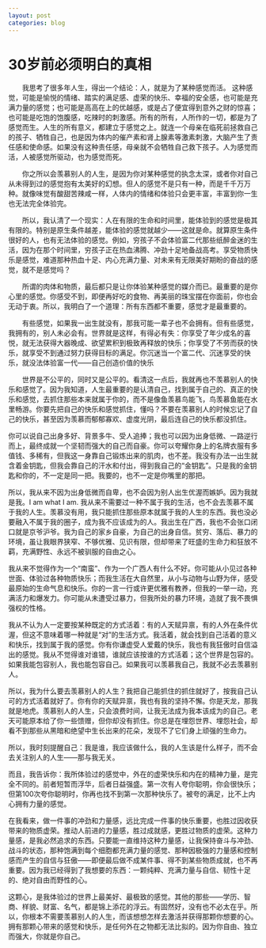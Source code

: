 ```yaml
---
layout: post
categories: blog
---
```


# 30岁前必须明白的真相

<p style="text-indent:2em;">我思考了很多年人生，得出一个结论：人，就是为了某种感觉而活。 这种感觉，可能是愉悦的情绪、踏实的满足感、虚荣的快乐、幸福的安全感，也可能是充满力量的感觉；也可能是高高在上的优越感，或是占了便宜得到意外之财的惊喜；也可能是吃饱的饱腹感，吃辣时的刺激感。所有的所有，人所作的一切，都是为了感觉而生。人生的所有意义，都建立于感觉之上。就连一个母亲在临死前拯救自己的孩子、牺牲自己，也是因为体内的催产素和肾上腺素等激素刺激，大脑产生了责任感和使命感。如果没有这种责任感，母亲就不会牺牲自己救下孩子。人为感觉而活，人被感觉所驱动，也为感觉而死。</p>

<p style="text-indent:2em;">你之所以会羡慕别人的人生，是因为你对某种感觉的执念太深，或者你对自己从未得到过的感觉抱有太美好的幻想。但人的感觉不是只有一种，而是千千万万种。就像味觉有酸甜苦辣咸一样，人体内的情绪和体验只会更丰富，丰富到你一生也无法完全体验完。</p>

<p style="text-indent:2em;">所以，我认清了一个现实：人在有限的生命和时间里，能体验到的感觉是极其有限的。特别是原生条件越差，能体验的感觉就越少——这就是命。就算原生条件很好的人，也有无法体验的感觉。例如，穷孩子不会体验富二代那些纸醉金迷的生活，因为在那个时间里，穷孩子正在热血沸腾、冲劲十足地备战高考。享受物质快乐是感觉，难道那种热血十足、内心充满力量、对未来有无限美好期盼的奋战的感觉，就不是感觉吗？</p>

<p style="text-indent:2em;">所谓的肉体和物质，最后都只是让你体验某种感觉的媒介而已。最重要的是你心里的感觉。你感受不到，即便再好吃的食物、再美丽的珠宝摆在你面前，你也会无动于衷。所以，我明白了一个道理：所有东西都不重要，感觉才是最重要的。</p>

<p style="text-indent:2em;">有些感觉，如果我一出生就没有，那我可能一辈子也不会拥有。但有些感觉，我拥有的，别人未必会有。世界就是这样，有得必有失：你享受了年少成名的喜悦，就无法获得大器晚成、欲望累积到极致再释放的快乐；你享受了不劳而获的快乐，就享受不到通过努力获得目标的满足。你沉迷当一个富二代、沉迷享受的快乐，就没法体验富一代——自己创造价值的快乐</p>

<p style="text-indent:2em;">世界是不公平的，同时又是公平的。看清这一点后，我就再也不羡慕别人的快乐和感觉了。因为我知道，人生最重要的是认清自己，找到属于自己的、真正的快乐和感觉，去抓住那些本来就属于你的，而不是像鱼羡慕鸟能飞，鸟羡慕鱼能在水里畅游。你要先把自己的快乐和感觉抓住，懂吗？不要在羡慕别人的时候忘记了自己的快乐，甚至因为羡慕而郁郁寡欢、虚度光阴，最后连自己的快乐都没抓住。

你可以说自己出身多好、背景多牛、受人追捧；我也可以因为出身低微、一路逆行而上，最终成就一个坚韧而强大的自己而自豪。你可以夸耀你身上的名牌衣服有多值钱、多稀有，但我这一身靠自己锻炼出来的肌肉，也不差。我没有办法一出生就含着金钥匙，但我会靠自己的汗水和付出，得到我自己的“金钥匙”。只是我的金钥匙和你的，不一定是同一把。我要的，也不一定是你嘴里的那把。

所以，我从来不因为出身低微而自卑，也不会因为别人出生优渥而嫉妒。因为我就是我。I am what I am. 我从来不需要过一种不属于我的生活，也不会去羡慕不属于我的人生。羡慕没有用，我只能抓住那些原本就属于我的人生的东西。我也没必要融入不属于我的圈子，成为我不应该成为的人。我出生在广西，我也不会张口闭口就是京爷沪爷。我为自己的家乡自豪，为自己的出身自信。贫穷、落后、暴力的环境，虽让我眼界狭窄、不够优雅、见识有限，但却带来了旺盛的生命力和狂放不羁，充满野性、永远不被驯服的自由之心。

我从来不觉得作为一个“南蛮”、作为一个广西人有什么不好。你可能从小见过各种世面、体验过各种物质快乐；而我生活在大自然里，从小与动物与山野为伴，感受最原始的生命气息和快乐。你的一言一行或许更优雅有教养，但我的一举一动，充满活力和爆发力。你可能从未遭受过暴力，但我所处的暴力环境，造就了我不畏惧强权的性格。

我从不认为人一定要按某种既定的方式活着：有的人天赋异禀，有的人外在条件优渥，但这不意味着哪一种就是“对”的生活方式。我活着，就会找到自己活着的意义和快乐，找到属于我的感觉。你有你谦虚受人爱戴的快乐，我也有我狂傲时自信溢出的感觉。我从不觉得谁对谁错，谁就应该按谁的方式活着；这个世界是包容的。如果我能包容别人，我也能包容自己。如果我可以羡慕我自己，我就不必去羡慕别人。

所以，我为什么要去羡慕别人的人生？我把自己能抓住的抓住就好了，按我自己认可的方式活着就好了。你有你的天赋异禀，我也有我的坚持不懈。你是天龙，那我就是地虎。羡慕别人的人生，只会浪费时间，让我无法成为我本该成为的自己。老天可能原本给了你一些馈赠，但你却没有抓住。你总是在埋怨世界、埋怨社会，却看不到那些从黑暗和绝望中生长出来的花朵，发现不了它们身上顽强的生命力。

所以，我时刻提醒自己：我是谁，我应该做什么，我的人生该是什么样子，而不会去关注别人的人生——那与我无关。

而且，我告诉你：我所体验过的感觉中，外在的虚荣快乐和内在的精神力量，是完全不同的。前者短暂而浮华，后者日益强盛。第一次有人夸你聪明，你会很快乐；但第100次夸你聪明时，你再也找不到第一次那种快乐了。被夸的满足，比不上内心拥有力量的感觉。

在我看来，做一件事的冲劲和力量感，远比完成一件事的快乐重要，也胜过因收获带来的物质虚荣。推动人前进的力量感，胜过成就感，更胜过物质的虚荣。这种力量感，是我必然追求的东西。只要能一直维持这种力量感，让我保持奋斗与冲劲、战斗的状态，那种饱满到每个细胞都充满力量的感觉、那种因极强的力量感和控制感而产生的自信与狂傲——即便最后做不成某件事、得不到某些物质成就，也不再重要。因为我已经得到了我想要的东西：一颗纯粹、充满力量与自信、韧性十足的、绝对自由而野性的心。

这颗心，是我体验过的世界上最美好、最极致的感觉。其他的那些——学历、智商、样貌、财富、名气，都是锦上添花的浮云。有固然好，没有也不必太在乎。所以，你根本不需要羡慕别人的人生，而该想想怎样去激活并获得那颗你想要的心。拥有那颗心带来的感觉和快乐，是任何外在之物都无法比拟的。因为你自由、独立而强大，你就是你自己。

